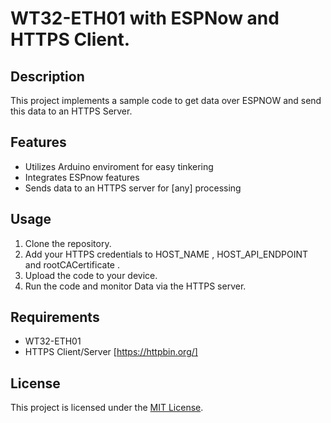 # WT32-ETH01 with ESPNow and HTTPS Client.

## Description

This project implements a sample code to get data over ESPNOW and send this data to an HTTPS Server.

## Features

- Utilizes Arduino enviroment for easy tinkering
- Integrates ESPnow features
- Sends data to an HTTPS server for [any] processing

## Usage

1. Clone the repository.
2. Add your HTTPS credentials to HOST_NAME , HOST_API_ENDPOINT and rootCACertificate .
3. Upload the code to your device.
6. Run the code and monitor Data via the HTTPS server.

## Requirements

- WT32-ETH01
- HTTPS Client/Server [https://httpbin.org/]

## License

This project is licensed under the [MIT License](LICENSE).
